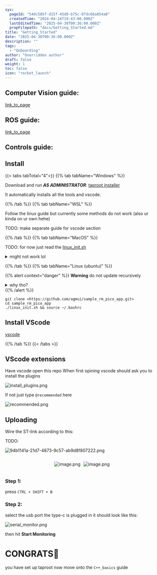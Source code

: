 ```yaml
---
sys:
  pageId: "54dc585f-d15f-45d0-b75c-8fdc66a854a8"
  createdTime: "2024-04-16T19:43:00.000Z"
  lastEditedTime: "2025-04-30T00:36:00.000Z"
  propFilepath: "docs/Getting_Started.md"
title: "Getting_Started"
date: "2025-04-30T00:36:00.000Z"
description: ""
tags:
  - "Onboarding"
author: "Overridden author"
draft: false
weight: 1
toc: false
icon: "rocket_launch"
---
```


## Computer Vision guide:

[link_to_page](86d45bc0-388b-4d26-8848-44f255f73d0e)

## ROS guide:

[link_to_page](3c76c1de-ec8f-46d6-8b0a-294005edc2d5)

## Controls guide:

## Install

{{< tabs tabTotal="4">}}
{{% tab tabName="Windows" %}}

Download and run _**AS ADMINISTRATOR**_: [taproot installer](https://github.com/Thornbots/TeachingFreshies/releases/tag/1.0)

It automatically installs all the tools and vscode.

{{% /tab %}}
{{% tab tabName="WSL" %}}

Follow the linux guide but currently some methods do not work (also ur kinda on ur own hehe)

TODO: make separate guide for vscode section

{{% /tab %}}
{{% tab tabName="MacOS" %}}

TODO: for now just read the [linux_init.sh](https://github.com/agmui/sample_rm_pico_app/blob/main/linux_init.sh)

<details>
<summary>might not work lol</summary>

`brew install libusb pkg-config`

Next install: [vscode](https://code.visualstudio.com/Download)

</details>

{{% /tab %}}
{{% tab tabName="Linux (ubuntu)" %}}

{{% alert context="danger" %}}
**Warning** do not update recursively
<details>
<summary>why tho?</summary>
There are some submodules that may go on for a while (like tinyusb) and I highly
recommend you don't need to get them.
If you want to see what submodules I update just look in `linux_init.sh`
</details>
{{% /alert %}}

```shell
git clone <https://github.com/agmui/sample_rm_pico_app.git>
cd sample_rm_pico_app
./linux_init.sh && source ~/.bashrc
```

## Install VScode

[vscode](https://code.visualstudio.com/Download)

{{% /tab %}}
{{< /tabs >}}

## VScode extensions

Have vscode open this repo
When first opining vscode should ask you to install the plugins

![install_plugins.png](https://prod-files-secure.s3.us-west-2.amazonaws.com/d518164a-d88e-44d1-a4ee-3adb3bd8bce0/89bd30f0-1825-4e77-867b-0a41ce370880/install_plugins.png?X-Amz-Algorithm=AWS4-HMAC-SHA256&X-Amz-Content-Sha256=UNSIGNED-PAYLOAD&X-Amz-Credential=ASIAZI2LB466ZNRMSLPX%2F20250606%2Fus-west-2%2Fs3%2Faws4_request&X-Amz-Date=20250606T110734Z&X-Amz-Expires=3600&X-Amz-Security-Token=IQoJb3JpZ2luX2VjEIP%2F%2F%2F%2F%2F%2F%2F%2F%2F%2FwEaCXVzLXdlc3QtMiJGMEQCIGA0xEZZdzwCBZllAfmVlWjX8KqUGtzL0MrTa5BLRVmrAiBJtVfHd19UfWd3d5B%2B%2BXJve0N6CW57ydkolA4zBiCebSr%2FAwhcEAAaDDYzNzQyMzE4MzgwNSIMNy7qoqcWcTql8VTdKtwDtNcj7nnLej6eVU4k5klCocjKkRuHiPxm6S9xuJM42tvL8q8kjx%2Bg7AOXmgBljJWuT%2BdV5WwiZb%2BaX4FT6vOFzcUO1U%2BX%2BP0Qx4fCyU4ihcBI%2BtGdNHI8izjxIfFR6mDsqPdf1XKS1sHYGEId19kvft3qWQ8OlE62p%2FPijtMh%2Fru5QPVFFaAx14%2B9p%2B8s09ho7h9t8EO6kWZKt3Wkfl5m6H9lxZiMl5OBqmLt0DKj4ERreIH%2FI38F%2FHph6RnFHDmVO5Udsr3R%2F6B%2BrU5CM4OAqPav327QDKN6%2FrnHGeEdGT6fkuLdl%2FS1xEiTI%2B6P3hLYWJVF1XesS0b8%2BM9jtf15O0yDuKTKsaCp04rj6dGbg3fSdHmNpv8AdZHoM1LhxBAMoYZyzrAeq0gH0QtuHQjUh1XeRxO5Wb2I30rgHNt7LiNOlxuK%2BLtQ6DJNcJhMG0wT3v8rLmAAWigGoeJUqDDLwaduo1mmATyL6fF6mLaPIAWLlkgreJHS7NfGKMwem779MQWrefa0bLozH80pLrB8Qnn7dAcjrRA6S%2FVDTdmbCZNyLtsrNg1UWBPAzj6ZcEa37FieYPRy7JqKBk2md9rlVfTCedrA5watvL2X1CJk%2FyHBWxM%2FF12TPn7f9tMwl4eLwgY6pgGrE4jQiFlOgwJ4S9CyPVRB1vW%2BY00%2Fr94OweF6VCbCgRXRuJKyYax0f1Kb335DCMpqAIoNBbF0eo5j5aX0yR6Xjsz6zUC53t6YV9%2BxVC4GXIqE9OTrUir8jJmdlmDDNuaXFvw7JBss7f4J1MZs%2B4Ij2zVDUn8R2nzglOjq8GpbckL6R5eBtcICoeOVTJ9vLa7Y0i62QBm4a8AmItzQgWfMUu4sqIsw&X-Amz-Signature=94bf6c5732e1f3e5cd7c35e249e5d80caebde5651d79dec59d41fd3414c86ec9&X-Amz-SignedHeaders=host&x-id=GetObject)

If not just type `@recommended` here  

![recommended.png](https://prod-files-secure.s3.us-west-2.amazonaws.com/d518164a-d88e-44d1-a4ee-3adb3bd8bce0/61e661e9-5d85-4dfc-be0d-8d2097a5e793/recommended.png?X-Amz-Algorithm=AWS4-HMAC-SHA256&X-Amz-Content-Sha256=UNSIGNED-PAYLOAD&X-Amz-Credential=ASIAZI2LB466ZNRMSLPX%2F20250606%2Fus-west-2%2Fs3%2Faws4_request&X-Amz-Date=20250606T110734Z&X-Amz-Expires=3600&X-Amz-Security-Token=IQoJb3JpZ2luX2VjEIP%2F%2F%2F%2F%2F%2F%2F%2F%2F%2FwEaCXVzLXdlc3QtMiJGMEQCIGA0xEZZdzwCBZllAfmVlWjX8KqUGtzL0MrTa5BLRVmrAiBJtVfHd19UfWd3d5B%2B%2BXJve0N6CW57ydkolA4zBiCebSr%2FAwhcEAAaDDYzNzQyMzE4MzgwNSIMNy7qoqcWcTql8VTdKtwDtNcj7nnLej6eVU4k5klCocjKkRuHiPxm6S9xuJM42tvL8q8kjx%2Bg7AOXmgBljJWuT%2BdV5WwiZb%2BaX4FT6vOFzcUO1U%2BX%2BP0Qx4fCyU4ihcBI%2BtGdNHI8izjxIfFR6mDsqPdf1XKS1sHYGEId19kvft3qWQ8OlE62p%2FPijtMh%2Fru5QPVFFaAx14%2B9p%2B8s09ho7h9t8EO6kWZKt3Wkfl5m6H9lxZiMl5OBqmLt0DKj4ERreIH%2FI38F%2FHph6RnFHDmVO5Udsr3R%2F6B%2BrU5CM4OAqPav327QDKN6%2FrnHGeEdGT6fkuLdl%2FS1xEiTI%2B6P3hLYWJVF1XesS0b8%2BM9jtf15O0yDuKTKsaCp04rj6dGbg3fSdHmNpv8AdZHoM1LhxBAMoYZyzrAeq0gH0QtuHQjUh1XeRxO5Wb2I30rgHNt7LiNOlxuK%2BLtQ6DJNcJhMG0wT3v8rLmAAWigGoeJUqDDLwaduo1mmATyL6fF6mLaPIAWLlkgreJHS7NfGKMwem779MQWrefa0bLozH80pLrB8Qnn7dAcjrRA6S%2FVDTdmbCZNyLtsrNg1UWBPAzj6ZcEa37FieYPRy7JqKBk2md9rlVfTCedrA5watvL2X1CJk%2FyHBWxM%2FF12TPn7f9tMwl4eLwgY6pgGrE4jQiFlOgwJ4S9CyPVRB1vW%2BY00%2Fr94OweF6VCbCgRXRuJKyYax0f1Kb335DCMpqAIoNBbF0eo5j5aX0yR6Xjsz6zUC53t6YV9%2BxVC4GXIqE9OTrUir8jJmdlmDDNuaXFvw7JBss7f4J1MZs%2B4Ij2zVDUn8R2nzglOjq8GpbckL6R5eBtcICoeOVTJ9vLa7Y0i62QBm4a8AmItzQgWfMUu4sqIsw&X-Amz-Signature=e28c942ad8e0c3c7dbccf784e954b7036d57ff3f038f3babaad9c2d80f35a032&X-Amz-SignedHeaders=host&x-id=GetObject)

## Uploading

Wire the ST-link according to this:

TODO:

![94b1141a-21d7-4873-9c57-ab9d8f807222.png](https://prod-files-secure.s3.us-west-2.amazonaws.com/d518164a-d88e-44d1-a4ee-3adb3bd8bce0/e5fad17d-ab82-4300-9f4c-505ab4b1202c/94b1141a-21d7-4873-9c57-ab9d8f807222.png?X-Amz-Algorithm=AWS4-HMAC-SHA256&X-Amz-Content-Sha256=UNSIGNED-PAYLOAD&X-Amz-Credential=ASIAZI2LB466ZNRMSLPX%2F20250606%2Fus-west-2%2Fs3%2Faws4_request&X-Amz-Date=20250606T110734Z&X-Amz-Expires=3600&X-Amz-Security-Token=IQoJb3JpZ2luX2VjEIP%2F%2F%2F%2F%2F%2F%2F%2F%2F%2FwEaCXVzLXdlc3QtMiJGMEQCIGA0xEZZdzwCBZllAfmVlWjX8KqUGtzL0MrTa5BLRVmrAiBJtVfHd19UfWd3d5B%2B%2BXJve0N6CW57ydkolA4zBiCebSr%2FAwhcEAAaDDYzNzQyMzE4MzgwNSIMNy7qoqcWcTql8VTdKtwDtNcj7nnLej6eVU4k5klCocjKkRuHiPxm6S9xuJM42tvL8q8kjx%2Bg7AOXmgBljJWuT%2BdV5WwiZb%2BaX4FT6vOFzcUO1U%2BX%2BP0Qx4fCyU4ihcBI%2BtGdNHI8izjxIfFR6mDsqPdf1XKS1sHYGEId19kvft3qWQ8OlE62p%2FPijtMh%2Fru5QPVFFaAx14%2B9p%2B8s09ho7h9t8EO6kWZKt3Wkfl5m6H9lxZiMl5OBqmLt0DKj4ERreIH%2FI38F%2FHph6RnFHDmVO5Udsr3R%2F6B%2BrU5CM4OAqPav327QDKN6%2FrnHGeEdGT6fkuLdl%2FS1xEiTI%2B6P3hLYWJVF1XesS0b8%2BM9jtf15O0yDuKTKsaCp04rj6dGbg3fSdHmNpv8AdZHoM1LhxBAMoYZyzrAeq0gH0QtuHQjUh1XeRxO5Wb2I30rgHNt7LiNOlxuK%2BLtQ6DJNcJhMG0wT3v8rLmAAWigGoeJUqDDLwaduo1mmATyL6fF6mLaPIAWLlkgreJHS7NfGKMwem779MQWrefa0bLozH80pLrB8Qnn7dAcjrRA6S%2FVDTdmbCZNyLtsrNg1UWBPAzj6ZcEa37FieYPRy7JqKBk2md9rlVfTCedrA5watvL2X1CJk%2FyHBWxM%2FF12TPn7f9tMwl4eLwgY6pgGrE4jQiFlOgwJ4S9CyPVRB1vW%2BY00%2Fr94OweF6VCbCgRXRuJKyYax0f1Kb335DCMpqAIoNBbF0eo5j5aX0yR6Xjsz6zUC53t6YV9%2BxVC4GXIqE9OTrUir8jJmdlmDDNuaXFvw7JBss7f4J1MZs%2B4Ij2zVDUn8R2nzglOjq8GpbckL6R5eBtcICoeOVTJ9vLa7Y0i62QBm4a8AmItzQgWfMUu4sqIsw&X-Amz-Signature=7c460ca17a488a682a69e176baeb2d4148ab4c7d34804980e32b64c714ce7ddc&X-Amz-SignedHeaders=host&x-id=GetObject)

<div style="display: flex;flex-direction: row; column-gap:10px; max-width: 630px;justify-content: center;">
<div>

![image.png](https://prod-files-secure.s3.us-west-2.amazonaws.com/d518164a-d88e-44d1-a4ee-3adb3bd8bce0/210ecb78-1116-4d7b-b9b7-2292f66fa2c2/image.png?X-Amz-Algorithm=AWS4-HMAC-SHA256&X-Amz-Content-Sha256=UNSIGNED-PAYLOAD&X-Amz-Credential=ASIAZI2LB466RGR4IWWS%2F20250606%2Fus-west-2%2Fs3%2Faws4_request&X-Amz-Date=20250606T110738Z&X-Amz-Expires=3600&X-Amz-Security-Token=IQoJb3JpZ2luX2VjEIP%2F%2F%2F%2F%2F%2F%2F%2F%2F%2FwEaCXVzLXdlc3QtMiJHMEUCIQC9fsvyFt%2FH4qdUzFGmWGMLmtt5csukvqgUcZ5aS7cOOwIgFEp9%2BZETsAkiJcfIIQP8L2Onj0EHAzPr33rb%2BsER13gq%2FwMIXBAAGgw2Mzc0MjMxODM4MDUiDD88DU7fmuyIMhAY0yrcA7I5k1Q3HMdCySUQGBqHsJ%2Fe%2FBAYZAiASz3sP%2FGRVPIVUSFvttgUF3KhBGxZK53%2B%2BfyhPdfLiP0Okzf3WLrhT87TXMJkqK5SeRs5yABGkn19ABRG8Agzw6R24yKyeZyurGb37iv5RuxmZaABe35dTmESKtqCceOr%2BvNQEpgIxIKE0j69V4QIZal6bUOjTlHk3Jpn%2BY3d13ej3hAmZPX8xz55oY8zs5WA6dpd%2Bk9PaNmgiJQRpQ1rSZ7guAtvcmkDPSL1Y2ZnhsQ4AAM8uAvaUo%2FVLR0W6G0PDbBdkjJe90582UXycnxEEHKVhZKtsYJ8peiH0QigLKZtbmCVY2%2BaeuKvWf1ij4aOnMCrcca6ZZVJ6%2Bmb8imYnd18c0jX9g%2FVDyfmHVPj19GixQ7SeQxFak23HHb%2BTiB78djWm8B3zKsHpl8By%2Byrc6IPjoNKiMQZmpqm77ahC11UgJESh%2Ffq7pPzmug%2B8HJuyJOf8PXnZWMs6jVLaaBVSQ7a1srr5PsiWKv0xVngswxQqVXKlzKhf6B33rmGXxRXpW36QeLZm6qDl9XD6zcge4XUZBEgvBrfFHdZzZGFshm4jouw4MYLf2aklsER6Wy%2BokAMAWBbPnSXrLFQlywBFuutG6b9MJeHi8IGOqUBwIuG6e56zPwYR1VptbsjnTig7JrkHXgo%2BB5iXjFffi%2BdqVEtD18wJW%2BTKLPY1Ekpjceuwtl4YYFRZHWbYXX244LJjZgIdDHX4rNvozDulaRgKRs3tAZXJ4va1AbDvapy4XeRbYJEblAHQRkSFTDLH1URAoKEk2lo32TwQf4iT3GkWu8nl%2BZDGjluBMunYYPMcPqOEe5HWlsRhuJ%2FSX%2Bz0ikKFrKQ&X-Amz-Signature=b2ff9189f7d3a3b6d083406cdc60046520e6aec8f2d85759165646d52660e3d9&X-Amz-SignedHeaders=host&x-id=GetObject)

</div>
<div>

![image.png](https://prod-files-secure.s3.us-west-2.amazonaws.com/d518164a-d88e-44d1-a4ee-3adb3bd8bce0/33a0fd0f-8ca6-4a86-8e09-26e95ded1fff/image.png?X-Amz-Algorithm=AWS4-HMAC-SHA256&X-Amz-Content-Sha256=UNSIGNED-PAYLOAD&X-Amz-Credential=ASIAZI2LB4664GLWSZDV%2F20250606%2Fus-west-2%2Fs3%2Faws4_request&X-Amz-Date=20250606T110738Z&X-Amz-Expires=3600&X-Amz-Security-Token=IQoJb3JpZ2luX2VjEIP%2F%2F%2F%2F%2F%2F%2F%2F%2F%2FwEaCXVzLXdlc3QtMiJGMEQCIBFupJ05LCpO3lc6E9aERbgJT6HxjD0jl1t49XQhDJtCAiAC0YqyLu0lQswweUlHE1d%2FZFk%2FV06PfApKGVgzv3xO2ir%2FAwhcEAAaDDYzNzQyMzE4MzgwNSIM4I9M7DXjfGBzoUtnKtwD69F3A9qelifJd5KVDj9mB1R9hoJYlRJgsxk%2Bd99riryn3PWNV6nA46MfkAlbQFRu642FhCMI9sLh%2BcwheegEyBHu85daP%2Bh8Q9FdHXlxs5ItnPZmTtggiDwpZfq%2FZy%2B%2FQr6Eluu6EbEG%2Fwx%2FDZj4fDgEmDorOlznBXfJ4w5GhPAJRmTPwjwmGR0UGwTRYYozLf9tLrdRqo19MS7cAHLDojPFyFehX3Wv%2FOJ67k5RlIXomv9SeSoQub0lJFAXY55UgstKHTNUqiV%2BDkPNR8SLnOKBqeDJkBxKNXm973Gj7Cu1w6gz7OOa5HZunxm2cVsNDbJcL96h2PmfJvHm4RcP0f5FMaxhIEYi2ygLaEpxqUp5fgLoNe%2BijgqcihxsZrsfia8LmNnbXyCOuXUdVO0pDP35opyGn%2FUblD%2B9mm0ZDk2jE5x2gelzG3%2Bm3OvzHb4sMYB6BNeaBHPPuHYquGHl3lz2jp%2FMXR86%2BHnEBg0dNLtF%2BRLEXQUM%2Fs%2FCvUG%2BW3xYeEVR1Z4hSxdgc%2BFE0uiLEyECs3lAGfgghaA%2FyaV4o2ZrsZ67k653dI0Lh9yX8OrFQKSgHf4GuH0tC%2FMMb1hDI7Hb3SP1UFP7twEhnFTAjsnXXXZbyWPBdOWqYj8ww4aLwgY6pgF4c44ZItYzR5xgi705ATQEHY%2FrPX8vTVEbtXMT9H8c9VkIj2t1UB2XB%2BYMO1G7cxD5%2Ft0NL%2B8wsKkwr6408MgEHmIDmuin1QzjoxDInFuCsuKsCWiK%2FRPEqnguftvQB%2F6mrxSE6WZl5WlM5iu1yADtB30U1fMbn0FTz2mLJ1FLse2Y%2FpeWivZcbDoyVQDICVLk1rPyiKVT%2FQUeL6WiROit886Aj9j9&X-Amz-Signature=70805219a29a87e3c7ae932881a7d17873532a461c8067841256c360f89026b8&X-Amz-SignedHeaders=host&x-id=GetObject)

</div>
</div>

### Step 1:

press `CTRL + SHIFT + B`

### Step 2:

select the usb port the type-c is plugged in it should look like this:

![serial_monitor.png](https://prod-files-secure.s3.us-west-2.amazonaws.com/d518164a-d88e-44d1-a4ee-3adb3bd8bce0/f03f4774-05d4-4393-b6a0-d5efb6d315ab/serial_monitor.png?X-Amz-Algorithm=AWS4-HMAC-SHA256&X-Amz-Content-Sha256=UNSIGNED-PAYLOAD&X-Amz-Credential=ASIAZI2LB466ZNRMSLPX%2F20250606%2Fus-west-2%2Fs3%2Faws4_request&X-Amz-Date=20250606T110734Z&X-Amz-Expires=3600&X-Amz-Security-Token=IQoJb3JpZ2luX2VjEIP%2F%2F%2F%2F%2F%2F%2F%2F%2F%2FwEaCXVzLXdlc3QtMiJGMEQCIGA0xEZZdzwCBZllAfmVlWjX8KqUGtzL0MrTa5BLRVmrAiBJtVfHd19UfWd3d5B%2B%2BXJve0N6CW57ydkolA4zBiCebSr%2FAwhcEAAaDDYzNzQyMzE4MzgwNSIMNy7qoqcWcTql8VTdKtwDtNcj7nnLej6eVU4k5klCocjKkRuHiPxm6S9xuJM42tvL8q8kjx%2Bg7AOXmgBljJWuT%2BdV5WwiZb%2BaX4FT6vOFzcUO1U%2BX%2BP0Qx4fCyU4ihcBI%2BtGdNHI8izjxIfFR6mDsqPdf1XKS1sHYGEId19kvft3qWQ8OlE62p%2FPijtMh%2Fru5QPVFFaAx14%2B9p%2B8s09ho7h9t8EO6kWZKt3Wkfl5m6H9lxZiMl5OBqmLt0DKj4ERreIH%2FI38F%2FHph6RnFHDmVO5Udsr3R%2F6B%2BrU5CM4OAqPav327QDKN6%2FrnHGeEdGT6fkuLdl%2FS1xEiTI%2B6P3hLYWJVF1XesS0b8%2BM9jtf15O0yDuKTKsaCp04rj6dGbg3fSdHmNpv8AdZHoM1LhxBAMoYZyzrAeq0gH0QtuHQjUh1XeRxO5Wb2I30rgHNt7LiNOlxuK%2BLtQ6DJNcJhMG0wT3v8rLmAAWigGoeJUqDDLwaduo1mmATyL6fF6mLaPIAWLlkgreJHS7NfGKMwem779MQWrefa0bLozH80pLrB8Qnn7dAcjrRA6S%2FVDTdmbCZNyLtsrNg1UWBPAzj6ZcEa37FieYPRy7JqKBk2md9rlVfTCedrA5watvL2X1CJk%2FyHBWxM%2FF12TPn7f9tMwl4eLwgY6pgGrE4jQiFlOgwJ4S9CyPVRB1vW%2BY00%2Fr94OweF6VCbCgRXRuJKyYax0f1Kb335DCMpqAIoNBbF0eo5j5aX0yR6Xjsz6zUC53t6YV9%2BxVC4GXIqE9OTrUir8jJmdlmDDNuaXFvw7JBss7f4J1MZs%2B4Ij2zVDUn8R2nzglOjq8GpbckL6R5eBtcICoeOVTJ9vLa7Y0i62QBm4a8AmItzQgWfMUu4sqIsw&X-Amz-Signature=11fa11a582bdfcb9697d7216c43ef04fc686509724ac923631db7ff34202d7ed&X-Amz-SignedHeaders=host&x-id=GetObject)

then hit **Start Monitoring**

# CONGRATS🎉

you have set up taproot now move onto the `C++_basics` guide
